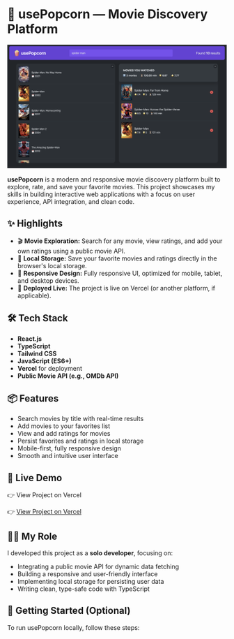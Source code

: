 # 🍿 usePopcorn — Movie Discovery Platform

![Neuro Landing Page](screenshots/usePopcorn.png)

**usePopcorn** is a modern and responsive movie discovery platform built to explore, rate, and save your favorite movies. This project showcases my skills in building interactive web applications with a focus on user experience, API integration, and clean code.

## ✨ Highlights

- 🎬 **Movie Exploration:** Search for any movie, view ratings, and add your own ratings using a public movie API.
- 💾 **Local Storage:** Save your favorite movies and ratings directly in the browser's local storage.
- 📱 **Responsive Design:** Fully responsive UI, optimized for mobile, tablet, and desktop devices.
- 🚀 **Deployed Live:** The project is live on Vercel (or another platform, if applicable).

## 🛠 Tech Stack

- **React.js**
- **TypeScript**
- **Tailwind CSS**
- **JavaScript (ES6+)**
- **Vercel** for deployment
- **Public Movie API (e.g., OMDb API)**

## 📦 Features

- Search movies by title with real-time results
- Add movies to your favorites list
- View and add ratings for movies
- Persist favorites and ratings in local storage
- Mobile-first, fully responsive design
- Smooth and intuitive user interface

## 🔗 Live Demo
👉 View Project on Vercel

👉 [View Project on Vercel](https://use-popcorn-iota-pearl.vercel.app/)  

## 👨‍💻 My Role

I developed this project as a **solo developer**, focusing on:

- Integrating a public movie API for dynamic data fetching
- Building a responsive and user-friendly interface
- Implementing local storage for persisting user data
- Writing clean, type-safe code with TypeScript

## 🧪 Getting Started (Optional)

To run usePopcorn locally, follow these steps:

